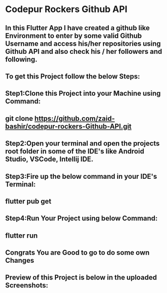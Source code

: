 # Codepur Rockers Github API
## In this Flutter App I have created a github like Environment to enter by some valid Github Username and access his/her repositories using Github API and also check his / her followers and following.
## To get this Project follow the below Steps:
## Step1:Clone this Project into your Machine using Command:
## git clone https://github.com/zaid-bashir/codepur-rockers-Github-API.git
## Step2:Open your terminal and open the projects root folder in some of the IDE's like Android Studio, VSCode, Intellij IDE.
## Step3:Fire up the below command in your IDE's Terminal:
## flutter pub get
## Step4:Run Your Project using below Command:
## flutter run
## Congrats You are Good to go to do some own Changes
## Preview of this Project is below in the uploaded Screenshots:

